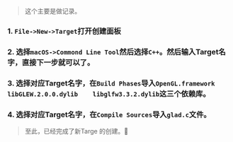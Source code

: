 > 这个主要是做记录。

### 1. `File->New->Target`打开创建面板
### 2. 选择`macOS->Commond Line Tool`然后选择`C++`。然后输入Target名字，直接下一步就可以了。
### 3. 选择对应Target名字，在`Build Phases`导入`OpenGL.framework    libGLEW.2.0.0.dylib    libglfw3.3.2.dylib`这三个依赖库。
### 4. 选择对应Target名字，在`Compile Sources`导入`glad.c`文件。

> 至此，已经完成了新Targe 的创建。
